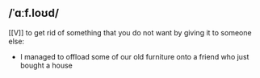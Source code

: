 ## /ˈɑːf.loʊd/ 
[[V]]
to get rid of something that you do not want by giving it to someone else:

- I managed to offload some of our old furniture onto a friend who just bought a house
